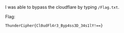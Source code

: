 I was able to bypass the cloudflare by typing `/Flag.txt`.

Flag:
```
ThunderCipher{Cl0udFl4r3_Byp4ss3D_34s1lY!==}
```